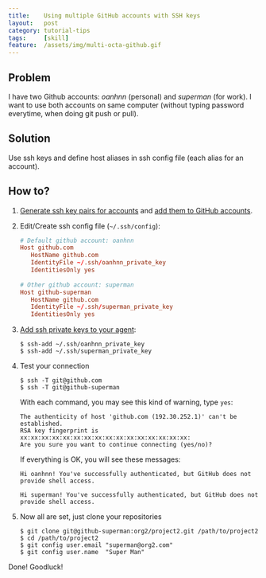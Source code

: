 ```yaml
---
title:    Using multiple GitHub accounts with SSH keys
layout:   post
category: tutorial-tips
tags:     [skill]
feature:  /assets/img/multi-octa-github.gif
---
```


## Problem
I have two Github accounts: *oanhnn* (personal) and *superman* (for work).
I want to use both accounts on same computer (without typing password everytime,
when doing git push or pull).

<!--more-->

## Solution
Use ssh keys and define host aliases in ssh config file (each alias for an account).

## How to?
1. [Generate ssh key pairs for accounts][github-gen-key] and [add them to GitHub accounts][github-add-key].
2. Edit/Create ssh config file (`~/.ssh/config`):

   ```conf
   # Default github account: oanhnn
   Host github.com
      HostName github.com
      IdentityFile ~/.ssh/oanhnn_private_key
      IdentitiesOnly yes
      
   # Other github account: superman
   Host github-superman
      HostName github.com
      IdentityFile ~/.ssh/superman_private_key
      IdentitiesOnly yes
   ```
   
3. [Add ssh private keys to your agent][github-use-agent]:

   ```shell
   $ ssh-add ~/.ssh/oanhnn_private_key
   $ ssh-add ~/.ssh/superman_private_key
   ```

4. Test your connection

   ```shell
   $ ssh -T git@github.com
   $ ssh -T git@github-superman
   ```

   With each command, you may see this kind of warning, type `yes`:

   ```shell
   The authenticity of host 'github.com (192.30.252.1)' can't be established.
   RSA key fingerprint is xx:xx:xx:xx:xx:xx:xx:xx:xx:xx:xx:xx:xx:xx:xx:xx:
   Are you sure you want to continue connecting (yes/no)?
   ```

   If everything is OK, you will see these messages:

   ```shell
   Hi oanhnn! You've successfully authenticated, but GitHub does not provide shell access.
   ```
   
   ```shell
   Hi superman! You've successfully authenticated, but GitHub does not provide shell access.
   ```

5. Now all are set, just clone your repositories

   ```shell
   $ git clone git@github-superman:org2/project2.git /path/to/project2
   $ cd /path/to/project2
   $ git config user.email "superman@org2.com"
   $ git config user.name  "Super Man"
   ```

Done! Goodluck!


[github-gen-key]:   https://help.github.com/articles/generating-a-new-ssh-key/
[github-add-key]:   https://help.github.com/articles/adding-a-new-ssh-key-to-your-github-account/
[github-use-agent]: https://help.github.com/articles/adding-a-new-ssh-key-to-the-ssh-agent/
